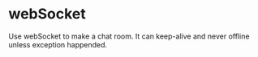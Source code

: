 # webSocket
Use webSocket to make a chat room.
It can keep-alive and never offline unless exception happended.
